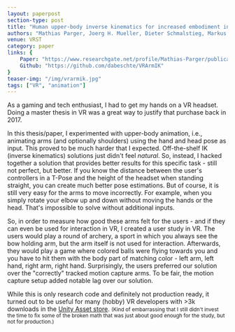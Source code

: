 ```yaml
---
layout: paperpost
section-type: post
title: "Human upper-body inverse kinematics for increased embodiment in consumer-grade virtual reality"
authors: "Mathias Parger, Joerg H. Mueller, Dieter Schmalstieg, Markus Steinberger"
venue: VRST
category: paper
links: {
    Paper: "https://www.researchgate.net/profile/Mathias-Parger/publication/329256560_Human_upper-body_inverse_kinematics_for_increased_embodiment_in_consumer-grade_virtual_reality/links/5e69fbff458515c5de628eec/Human-upper-body-inverse-kinematics",
    Github: "https://github.com/dabeschte/VRArmIK"
}
teaser-img: "/img/vrarmik.jpg"
tags: ["VR", "animation"]
---
```


As a gaming and tech enthusiast, I had to get my hands on a VR headset.
Doing a master thesis in VR was a great way to justify that purchase back in 2017.

In this thesis/paper, I experimented with upper-body animation, i.e., animating arms (and optionally shoulders) using the hand and head pose as input.
This proved to be much harder that I expected. Off-the-shelf IK (inverse kinematics) solutions just didn't feel <i>natural</i>. So, instead, I hacked together a solution that provides better results for this specific task - still not perfect, but better. If you know the distance between the user's controllers in a T-Pose and the height of the headset when standing straight, you can create much better pose estimations.
But of course, it is still very easy for the arms to move incorrectly. For example, when you simply rotate your elbow up and down without moving the hands or the head. That's impossible to solve without additional inputs.

So, in order to measure how good these arms felt for the users - and if they can even be used for interaction in VR, I created a user study in VR. The users would play a round of archery, a sport in which you always see the bow holding arm, but the arm itself is not used for interaction. Afterwards, they would play a game where colored balls were flying towards you and you have to hit them with the body part of matching color - left arm, left hand, right arm, right hand.
Surprisingly, the users preferred our solution over the "correctly" tracked motion capture arms. To be fair, the motion capture setup added notable lag over our solution.

While this is only research code and definitely not production ready, it turned out to be useful for many (hobby) VR developers with >3k downloads in the <a href="https://assetstore.unity.com/packages/tools/animation/vrarmik-120188">Unity Asset store</a>.
<small>(Kind of embarrassing that I still didn't invest the time to fix some of the broken math that was just about good enough for the study, but not for production.)</small>
